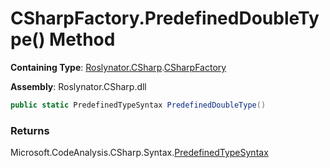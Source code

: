 # CSharpFactory\.PredefinedDoubleType\(\) Method

**Containing Type**: [Roslynator.CSharp](../../README.md)\.[CSharpFactory](../README.md)

**Assembly**: Roslynator\.CSharp\.dll

```csharp
public static PredefinedTypeSyntax PredefinedDoubleType()
```

### Returns

Microsoft\.CodeAnalysis\.CSharp\.Syntax\.[PredefinedTypeSyntax](https://docs.microsoft.com/en-us/dotnet/api/microsoft.codeanalysis.csharp.syntax.predefinedtypesyntax)

